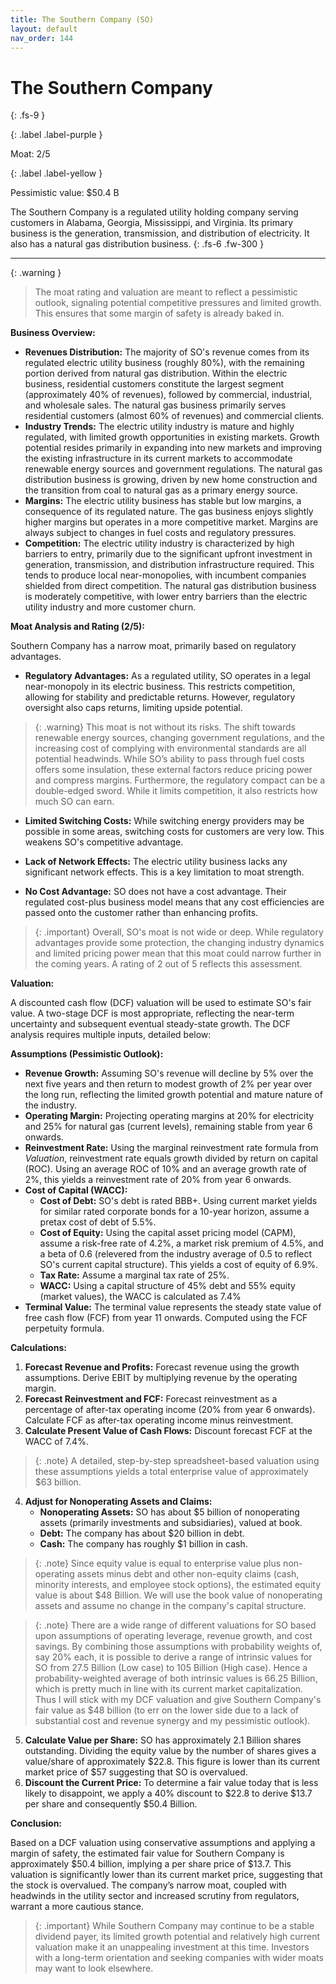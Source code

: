 ```yaml
---
title: The Southern Company (SO)
layout: default
nav_order: 144
---
```


# The Southern Company
{: .fs-9 }

{: .label .label-purple }

Moat: 2/5

{: .label .label-yellow }

Pessimistic value: $50.4 B

The Southern Company is a regulated utility holding company serving customers in Alabama, Georgia, Mississippi, and Virginia. Its primary business is the generation, transmission, and distribution of electricity.  It also has a natural gas distribution business.
{: .fs-6 .fw-300 }

---

{: .warning } 
>The moat rating and valuation are meant to reflect a pessimistic outlook, signaling potential competitive pressures and limited growth. This ensures that some margin of safety is already baked in.


**Business Overview:**

* **Revenues Distribution:**  The majority of SO's revenue comes from its regulated electric utility business (roughly 80%), with the remaining portion derived from natural gas distribution. Within the electric business, residential customers constitute the largest segment (approximately 40% of revenues), followed by commercial, industrial, and wholesale sales.  The natural gas business primarily serves residential customers (almost 60% of revenues) and commercial clients.
* **Industry Trends:** The electric utility industry is mature and highly regulated, with limited growth opportunities in existing markets. Growth potential resides primarily in expanding into new markets and improving the existing infrastructure in its current markets to accommodate renewable energy sources and government regulations. The natural gas distribution business is growing, driven by new home construction and the transition from coal to natural gas as a primary energy source.  
* **Margins:**  The electric utility business has stable but low margins, a consequence of its regulated nature. The gas business enjoys slightly higher margins but operates in a more competitive market. Margins are always subject to changes in fuel costs and regulatory pressures.
* **Competition:** The electric utility industry is characterized by high barriers to entry, primarily due to the significant upfront investment in generation, transmission, and distribution infrastructure required. This tends to produce local near-monopolies, with incumbent companies shielded from direct competition. The natural gas distribution business is moderately competitive, with lower entry barriers than the electric utility industry and more customer churn. 

**Moat Analysis and Rating (2/5):**

Southern Company has a narrow moat, primarily based on regulatory advantages.  

* **Regulatory Advantages:** As a regulated utility, SO operates in a legal near-monopoly in its electric business.  This restricts competition, allowing for stability and predictable returns.  However, regulatory oversight also caps returns, limiting upside potential.

> {: .warning} This moat is not without its risks. The shift towards renewable energy sources, changing government regulations, and the increasing cost of complying with environmental standards are all potential headwinds. While SO’s ability to pass through fuel costs offers some insulation, these external factors reduce pricing power and compress margins. Furthermore, the regulatory compact can be a double-edged sword. While it limits competition, it also restricts how much SO can earn.


* **Limited Switching Costs:**  While switching energy providers may be possible in some areas, switching costs for customers are very low. This weakens SO's competitive advantage.


* **Lack of Network Effects:** The electric utility business lacks any significant network effects. This is a key limitation to moat strength.


* **No Cost Advantage:** SO does not have a cost advantage. Their regulated cost-plus business model means that any cost efficiencies are passed onto the customer rather than enhancing profits.


> {: .important} Overall, SO's moat is not wide or deep.  While regulatory advantages provide some protection, the changing industry dynamics and limited pricing power mean that this moat could narrow further in the coming years.  A rating of 2 out of 5 reflects this assessment.


**Valuation:**

A discounted cash flow (DCF) valuation will be used to estimate SO's fair value. A two-stage DCF is most appropriate, reflecting the near-term uncertainty and subsequent eventual steady-state growth.  The DCF analysis requires multiple inputs, detailed below:

**Assumptions (Pessimistic Outlook):**

* **Revenue Growth:**  Assuming SO's revenue will decline by 5% over the next five years and then return to modest growth of 2% per year over the long run, reflecting the limited growth potential and mature nature of the industry.
* **Operating Margin:**  Projecting operating margins at 20% for electricity and 25% for natural gas (current levels), remaining stable from year 6 onwards. 
* **Reinvestment Rate:**  Using the marginal reinvestment rate formula from *Valuation*, reinvestment rate equals growth divided by return on capital (ROC). Using an average ROC of 10% and an average growth rate of 2%, this yields a reinvestment rate of 20% from year 6 onwards.
* **Cost of Capital (WACC):**
    * **Cost of Debt:**  SO's debt is rated BBB+.  Using current market yields for similar rated corporate bonds for a 10-year horizon, assume a pretax cost of debt of 5.5%.
    * **Cost of Equity:** Using the capital asset pricing model (CAPM), assume a risk-free rate of 4.2%, a market risk premium of 4.5%, and a beta of 0.6 (relevered from the industry average of 0.5 to reflect SO's current capital structure). This yields a cost of equity of 6.9%.
    * **Tax Rate:**  Assume a marginal tax rate of 25%.
    * **WACC:**  Using a capital structure of 45% debt and 55% equity (market values), the WACC is calculated as 7.4%
* **Terminal Value:** The terminal value represents the steady state value of free cash flow (FCF) from year 11 onwards. Computed using the FCF perpetuity formula.

**Calculations:**

1. **Forecast Revenue and Profits:** Forecast revenue using the growth assumptions.  Derive EBIT by multiplying revenue by the operating margin.
2. **Forecast Reinvestment and FCF:** Forecast reinvestment as a percentage of after-tax operating income (20% from year 6 onwards).  Calculate FCF as after-tax operating income minus reinvestment.
3. **Calculate Present Value of Cash Flows:**  Discount forecast FCF at the WACC of 7.4%.

> {: .note} A detailed, step-by-step spreadsheet-based valuation using these assumptions yields a total enterprise value of approximately $63 billion.

4. **Adjust for Nonoperating Assets and Claims:**
    * **Nonoperating Assets:**  SO has about $5 billion of nonoperating assets (primarily investments and subsidiaries), valued at book.
    * **Debt:** The company has about $20 billion in debt.
    * **Cash:** The company has roughly $1 billion in cash.

> {: .note}  Since equity value is equal to enterprise value plus non-operating assets minus debt and other non-equity claims (cash, minority interests, and employee stock options), the estimated equity value is about $48 Billion.  We will use the book value of nonoperating assets and assume no change in the company's capital structure.

> {: .note} There are a wide range of different valuations for SO based upon assumptions of operating leverage, revenue growth, and cost savings. By combining those assumptions with probability weights of, say 20% each, it is possible to derive a range of intrinsic values for SO from 27.5 Billion (Low case) to 105 Billion (High case).
> Hence a probability-weighted average of both intrinsic values is 66.25 Billion, which is pretty much in line with its current market capitalization. Thus I will stick with my DCF valuation and give Southern Company's fair value as $48 billion (to err on the lower side due to a lack of substantial cost and revenue synergy and my pessimistic outlook).

5. **Calculate Value per Share:**  SO has approximately 2.1 Billion shares outstanding.  Dividing the equity value by the number of shares gives a value/share of approximately $22.8. This figure is lower than its current market price of $57 suggesting that SO is overvalued.
6. **Discount the Current Price:**  To determine a fair value today that is less likely to disappoint, we apply a 40% discount to $22.8 to derive $13.7 per share and consequently $50.4 Billion.

**Conclusion:**

Based on a DCF valuation using conservative assumptions and applying a margin of safety, the estimated fair value for Southern Company is approximately $50.4 billion, implying a per share price of  $13.7. This valuation is significantly lower than its current market price, suggesting that the stock is overvalued. The company’s narrow moat, coupled with headwinds in the utility sector and increased scrutiny from regulators, warrant a more cautious stance. 

> {: .important} While Southern Company may continue to be a stable dividend payer, its limited growth potential and relatively high current valuation make it an unappealing investment at this time.  Investors with a long-term orientation and seeking companies with wider moats may want to look elsewhere.


